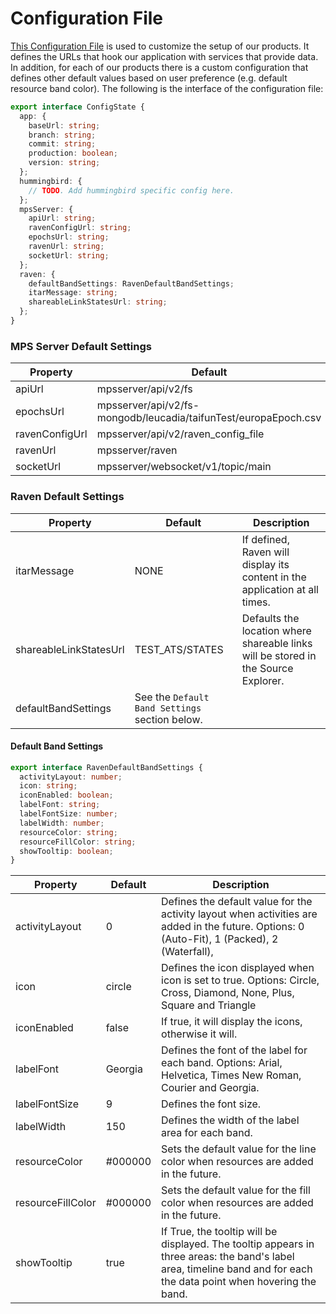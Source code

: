 # Configuration File

[This Configuration File](../../src/config.ts) is used to customize the setup of our products. It defines the URLs that hook our application with services that provide data. In addition, for each of our products there is a custom configuration that defines other default values based on user preference (e.g. default resource band color). The following is the interface of the configuration file:

```typescript
export interface ConfigState {
  app: {
    baseUrl: string;
    branch: string;
    commit: string;
    production: boolean;
    version: string;
  };
  hummingbird: {
    // TODO. Add hummingbird specific config here.
  };
  mpsServer: {
    apiUrl: string;
    ravenConfigUrl: string;
    epochsUrl: string;
    ravenUrl: string;
    socketUrl: string;
  };
  raven: {
    defaultBandSettings: RavenDefaultBandSettings;
    itarMessage: string;
    shareableLinkStatesUrl: string;
  };
}
```

### MPS Server Default Settings

| Property      | Default |
|---------------|--------------|
| apiUrl        |  mpsserver/api/v2/fs |
| epochsUrl     |  mpsserver/api/v2/fs-mongodb/leucadia/taifunTest/europaEpoch.csv |
| ravenConfigUrl|  mpsserver/api/v2/raven_config_file |
| ravenUrl      |  mpsserver/raven |
| socketUrl     |  mpsserver/websocket/v1/topic/main |

<TODO Hummingbird Default Setting>

### Raven Default Settings

| Property      | Default       | Description | 
|---------------|---------------|--------------|
| itarMessage   |  NONE         | If defined, Raven will display its content in the application at all times. 
| shareableLinkStatesUrl  |  TEST_ATS/STATES | Defaults the location where shareable links will be stored in the Source Explorer. 
| defaultBandSettings   |  See the `Default Band Settings` section below.    |  

#### Default Band Settings

```typescript
export interface RavenDefaultBandSettings {
  activityLayout: number;
  icon: string;
  iconEnabled: boolean;
  labelFont: string;
  labelFontSize: number;
  labelWidth: number;
  resourceColor: string;
  resourceFillColor: string;
  showTooltip: boolean;
}
```

| Property      | Default | Description |
|---------------|--------------| ---------| 
| activityLayout| 0 | Defines the default value for the activity layout when activities are added in the future. Options: 0 (Auto-Fit), 1 (Packed), 2 (Waterfall), 
| icon          | circle | Defines the icon displayed when icon is set to true. Options: Circle, Cross, Diamond, None, Plus, Square and Triangle |
| iconEnabled   | false | If true, it will display the icons, otherwise it will. | 
| labelFont     | Georgia | Defines the font of the label for each band. Options: Arial, Helvetica, Times New Roman, Courier and Georgia.
| labelFontSize | 9 | Defines the font size. 
| labelWidth    | 150 | Defines the width of the label area for each band.  
| resourceColor | #000000 | Sets the default value for the line color when resources are added in the future.
| resourceFillColor | #000000 | Sets the default value for the fill color when resources are added in the future.
| showTooltip   | true | If True, the tooltip will be displayed. The tooltip appears in three areas: the band's label area, timeline band and for each the data point when hovering the band. 
